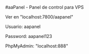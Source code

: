 #aaPanel - Panel de control para VPS

Ver en "localhost:7800/aapanel"

Usuario: aapanel

Password: aapanel123

PhpMyAdmin: "localhost:888"

